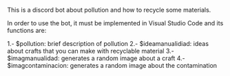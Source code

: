 This is a discord bot about pollution and how to recycle some materials.

In order to use the bot, it must be implemented in Visual Studio Code and its functions are:

1.- $pollution: brief description of pollution
2.- $ideamanualidiad: ideas about crafts that you can make with recyclable material
3.- $imagmanualidad: generates a random image about a craft
4.- $imagcontaminacion: generates a random image about the contamination
